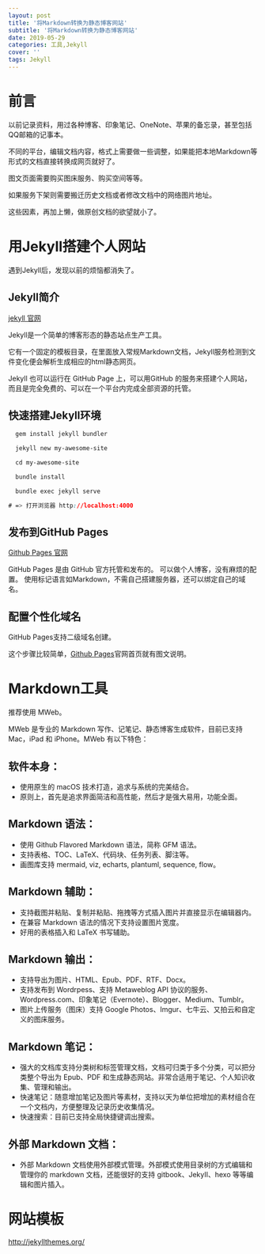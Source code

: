 ```yaml
---
layout: post
title: '将Markdown转换为静态博客网站'
subtitle: '将Markdown转换为静态博客网站'
date: 2019-05-29
categories: 工具,Jekyll
cover: ''
tags: Jekyll
---
```


# 前言

以前记录资料，用过各种博客、印象笔记、OneNote、苹果的备忘录，甚至包括QQ邮箱的记事本。

不同的平台，编辑文档内容，格式上需要做一些调整，如果能把本地Markdown等形式的文档直接转换成网页就好了。

图文页面需要购买图床服务、购买空间等等。

如果服务下架则需要搬迁历史文档或者修改文档中的网络图片地址。

这些因素，再加上懒，做原创文档的欲望就小了。

# 用Jekyll搭建个人网站

遇到Jekyll后，发现以前的烦恼都消失了。

## Jekyll简介

 <a href='http://jekyllcn.com/' target='_blank'>jekyll 官网</a>


Jekyll是一个简单的博客形态的静态站点生产工具。

它有一个固定的模板目录，在里面放入常规Markdown文档，Jekyll服务检测到文件变化便会解析生成相应的html静态网页。

Jekyll 也可以运行在 GitHub Page 上，可以用GitHub 的服务来搭建个人网站，而且是完全免费的、可以在一个平台内完成全部资源的托管。

## 快速搭建Jekyll环境


```css
  gem install jekyll bundler

  jekyll new my-awesome-site

  cd my-awesome-site

  bundle install

  bundle exec jekyll serve

# => 打开浏览器 http://localhost:4000
```



## 发布到GitHub Pages

[Github Pages 官网](https://link.jianshu.com/?t=https://pages.github.com/)

GitHub Pages 是由 GitHub 官方托管和发布的。
可以做个人博客，没有麻烦的配置。
使用标记语言如Markdown，不需自己搭建服务器，还可以绑定自己的域名。
 
## 配置个性化域名

GitHub Pages支持二级域名创建。

这个步骤比较简单，[Github Pages](https://link.jianshu.com/?t=https://pages.github.com/)官网首页就有图文说明。

# Markdown工具

推荐使用 MWeb。

MWeb 是专业的 Markdown 写作、记笔记、静态博客生成软件，目前已支持 Mac，iPad 和 iPhone。MWeb 有以下特色：

## 软件本身：

* 使用原生的 macOS 技术打造，追求与系统的完美结合。
* 原则上，首先是追求界面简洁和高性能，然后才是强大易用，功能全面。

## Markdown 语法：

* 使用 Github Flavored Markdown 语法，简称 GFM 语法。
* 支持表格、TOC、LaTeX、代码块、任务列表、脚注等。
* 画图库支持 mermaid, viz, echarts, plantuml, sequence, flow。

## Markdown 辅助：

* 支持截图并粘贴、复制并粘贴、拖拽等方式插入图片并直接显示在编辑器内。
* 在兼容 Markdown 语法的情况下支持设置图片宽度。
* 好用的表格插入和 LaTeX 书写辅助。

## Markdown 输出：

* 支持导出为图片、HTML、Epub、PDF、RTF、Docx。
* 支持发布到 Wordrpess、支持 Metaweblog API 协议的服务、Wordpress.com、印象笔记（Evernote）、Blogger、Medium、Tumblr。
* 图片上传服务（图床）支持 Google Photos、Imgur、七牛云、又拍云和自定义的图床服务。

## Markdown 笔记：

* 强大的文档库支持分类树和标签管理文档，文档可归类于多个分类，可以把分类整个导出为 Epub、PDF 和生成静态网站。非常合适用于笔记、个人知识收集、管理和输出。
* 快速笔记：随意增加笔记及图片等素材，支持以天为单位把增加的素材组合在一个文档内，方便整理及记录历史收集情况。
* 快速搜索：目前已支持全局快捷键调出搜索。

## 外部 Markdown 文档：

* 外部 Markdown 文档使用外部模式管理。外部模式使用目录树的方式编辑和管理你的 markdown 文档，还能很好的支持 gitbook、JekyII、hexo 等等编辑和图片插入。

# 网站模板

<a href='http://jekyllthemes.org/' target='_blank'>http://jekyllthemes.org/</a>
